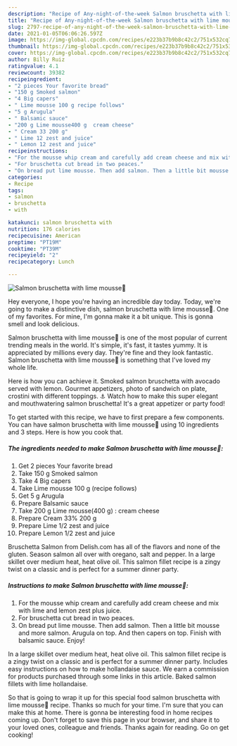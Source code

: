```yaml
---
description: "Recipe of Any-night-of-the-week Salmon bruschetta with lime mousse💚"
title: "Recipe of Any-night-of-the-week Salmon bruschetta with lime mousse💚"
slug: 2797-recipe-of-any-night-of-the-week-salmon-bruschetta-with-lime-mousse
date: 2021-01-05T06:06:26.597Z
image: https://img-global.cpcdn.com/recipes/e223b37b9b8c42c2/751x532cq70/salmon-bruschetta-with-lime-mousse💚-recipe-main-photo.jpg
thumbnail: https://img-global.cpcdn.com/recipes/e223b37b9b8c42c2/751x532cq70/salmon-bruschetta-with-lime-mousse💚-recipe-main-photo.jpg
cover: https://img-global.cpcdn.com/recipes/e223b37b9b8c42c2/751x532cq70/salmon-bruschetta-with-lime-mousse💚-recipe-main-photo.jpg
author: Billy Ruiz
ratingvalue: 4.1
reviewcount: 39382
recipeingredient:
- "2 pieces Your favorite bread"
- "150 g Smoked salmon"
- "4 Big capers"
- " Lime mousse 100 g recipe follows"
- "5 g Arugula"
- " Balsamic sauce"
- "200 g Lime mousse400 g  cream cheese"
- " Cream 33 200 g"
- " Lime 12 zest and juice"
- " Lemon 12 zest and juice"
recipeinstructions:
- "For the mousse whip cream and carefully add cream cheese and mix with lime and lemon zest plus juice."
- "For bruschetta cut bread in two peaces."
- "On bread put lime mousse. Then add salmon. Then a little bit mousse and more salmon. Arugula on top. And then capers on top. Finish with balsamic sauce. Enjoy!"
categories:
- Recipe
tags:
- salmon
- bruschetta
- with

katakunci: salmon bruschetta with 
nutrition: 176 calories
recipecuisine: American
preptime: "PT19M"
cooktime: "PT39M"
recipeyield: "2"
recipecategory: Lunch

---
```



![Salmon bruschetta with lime mousse💚](https://img-global.cpcdn.com/recipes/e223b37b9b8c42c2/751x532cq70/salmon-bruschetta-with-lime-mousse💚-recipe-main-photo.jpg)

Hey everyone, I hope you're having an incredible day today. Today, we're going to make a distinctive dish, salmon bruschetta with lime mousse💚. One of my favorites. For mine, I'm gonna make it a bit unique. This is gonna smell and look delicious.

Salmon bruschetta with lime mousse💚 is one of the most popular of current trending meals in the world. It's simple, it's fast, it tastes yummy. It is appreciated by millions every day. They're fine and they look fantastic. Salmon bruschetta with lime mousse💚 is something that I've loved my whole life.

Here is how you can achieve it. Smoked salmon bruschetta with avocado served with lemon. Gourmet appetizers, photo of sandwich on plate, crostini with different toppings. ⚓ Watch how to make this super elegant and mouthwatering salmon bruschetta! It&#39;s a great appetizer or party food!


To get started with this recipe, we have to first prepare a few components. You can have salmon bruschetta with lime mousse💚 using 10 ingredients and 3 steps. Here is how you cook that.

<!--inarticleads1-->

##### The ingredients needed to make Salmon bruschetta with lime mousse💚:

1. Get 2 pieces Your favorite bread
1. Take 150 g Smoked salmon
1. Take 4 Big capers
1. Take  Lime mousse 100 g (recipe follows)
1. Get 5 g Arugula
1. Prepare  Balsamic sauce
1. Take 200 g Lime mousse(400 g) : cream cheese
1. Prepare  Cream 33% 200 g
1. Prepare  Lime 1/2 zest and juice
1. Prepare  Lemon 1/2 zest and juice


Bruschetta Salmon from Delish.com has all of the flavors and none of the gluten. Season salmon all over with oregano, salt and pepper. In a large skillet over medium heat, heat olive oil. This salmon fillet recipe is a zingy twist on a classic and is perfect for a summer dinner party. 

<!--inarticleads2-->

##### Instructions to make Salmon bruschetta with lime mousse💚:

1. For the mousse whip cream and carefully add cream cheese and mix with lime and lemon zest plus juice.
1. For bruschetta cut bread in two peaces.
1. On bread put lime mousse. Then add salmon. Then a little bit mousse and more salmon. Arugula on top. And then capers on top. Finish with balsamic sauce. Enjoy!


In a large skillet over medium heat, heat olive oil. This salmon fillet recipe is a zingy twist on a classic and is perfect for a summer dinner party. Includes easy instructions on how to make hollandaise sauce. We earn a commission for products purchased through some links in this article. Baked salmon fillets with lime hollandaise. 

So that is going to wrap it up for this special food salmon bruschetta with lime mousse💚 recipe. Thanks so much for your time. I'm sure that you can make this at home. There is gonna be interesting food in home recipes coming up. Don't forget to save this page in your browser, and share it to your loved ones, colleague and friends. Thanks again for reading. Go on get cooking!
